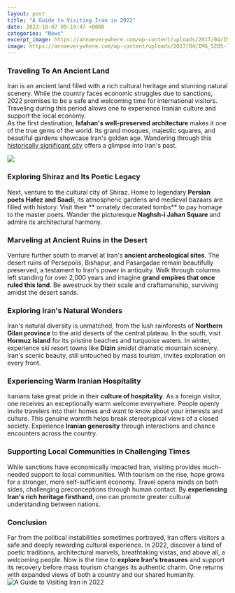 ```yaml
---
layout: post
title: "A Guide to Visiting Iran in 2022"
date: 2023-10-07 09:19:47 +0000
categories: "News"
excerpt_image: https://annaeverywhere.com/wp-content/uploads/2017/04/IMG_5205-1200x920.jpg
image: https://annaeverywhere.com/wp-content/uploads/2017/04/IMG_5205-1200x920.jpg
---
```


### Traveling To An Ancient Land
Iran is an ancient land filled with a rich cultural heritage and stunning natural scenery. While the country faces economic struggles due to sanctions, 2022 promises to be a safe and welcoming time for international visitors. Traveling during this period allows one to experience Iranian culture and support the local economy.  
As the first destination, **Isfahan's well-preserved architecture** makes it one of the true gems of the world. Its grand mosques, majestic squares, and beautiful gardens showcase Iran's golden age. Wandering through this [historically significant city](https://pagetimes.github.io/2024-01-10-uc544-ud504-ub9ac-uce74-uc640-uc911-ub0a8-ubbf8-uc758-uc544-ub984-ub2e4-uc6b4-uc7a5-uc18c-uc640-ubb38-ud654/) offers a glimpse into Iran's past.

![](https://www.nomadasaurus.com/wp-content/uploads/2018/06/Cool-Blue-Mosque-Ladies-Yazd.jpg)
### Exploring Shiraz and Its Poetic Legacy  
Next, venture to the cultural city of Shiraz. Home to legendary **Persian poets Hafez and Saadi**, its atmospheric gardens and medieval bazaars are filled with history. Visit their ** ornately decorated tombs** to pay homage to the master poets. Wander the picturesque **Naghsh-i Jahan Square** and admire its architectural harmony.  
### Marveling at Ancient Ruins in the Desert
Venture further south to marvel at Iran's **ancient archeological sites**. The desert ruins of Persepolis, Bishapur, and Pasargadae remain beautifully preserved, a testament to Iran's power in antiquity. Walk through columns left standing for over 2,000 years and imagine **grand empires that once ruled this land**. Be awestruck by their scale and craftsmanship, surviving amidst the desert sands.
### Exploring Iran's Natural Wonders
Iran's natural diversity is unmatched, from the lush rainforests of **Northern Gilan province** to the arid deserts of the central plateau. In the south, visit **Hormuz Island** for its pristine beaches and turquoise waters. In winter, experience ski resort towns like **Dizin** amidst dramatic mountain scenery. Iran's scenic beauty, still untouched by mass tourism, invites exploration on every front.  
### Experiencing Warm Iranian Hospitality 
Iranians take great pride in their **culture of hospitality**. As a foreign visitor, one receives an exceptionally warm welcome everywhere. People openly invite travelers into their homes and want to know about your interests and culture. This genuine warmth helps break stereotypical views of a closed society. Experience **Iranian generosity** through interactions and chance encounters across the country.
### Supporting Local Communities in Challenging Times
While sanctions have economically impacted Iran, visiting provides much-needed support to local communities. With tourism on the rise, hope grows for a stronger, more self-sufficient economy. Travel opens minds on both sides, challenging preconceptions through human contact. By **experiencing Iran's rich heritage firsthand**, one can promote greater cultural understanding between nations.
### Conclusion
Far from the political instabilities sometimes portrayed, Iran offers visitors a safe and deeply rewarding cultural experience. In 2022, discover a land of poetic traditions, architectural marvels, breathtaking vistas, and above all, a welcoming people. Now is the time to **explore Iran's treasures** and support its recovery before mass tourism changes its authentic charm. One returns with expanded views of both a country and our shared humanity.
![A Guide to Visiting Iran in 2022](https://annaeverywhere.com/wp-content/uploads/2017/04/IMG_5205-1200x920.jpg)